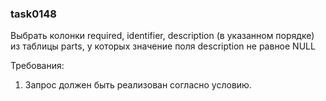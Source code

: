 
### task0148

Выбрать колонки required, identifier, description (в указанном порядке) из таблицы parts, у которых значение поля description не равное NULL


Требования:
1.	Запрос должен быть реализован согласно условию.


